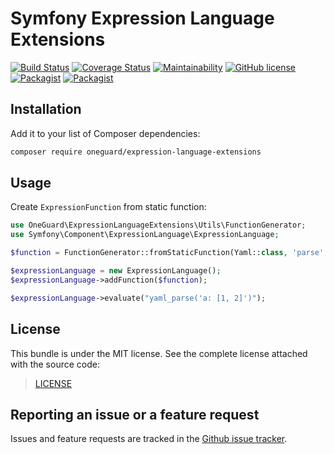 # Symfony Expression Language Extensions

[![Build Status](https://travis-ci.com/OneGuardSolutions/expression-language-extensions.svg?branch=master)](https://travis-ci.com/OneGuardSolutions/expression-language-extensions)
[![Coverage Status](https://coveralls.io/repos/github/OneGuardSolutions/expression-language-extensions/badge.svg)](https://coveralls.io/github/OneGuardSolutions/expression-language-extensions)
[![Maintainability](https://api.codeclimate.com/v1/badges/9c0c23ba177141a619b3/maintainability)](https://codeclimate.com/github/OneGuardSolutions/expression-language-extensions/maintainability)
[![GitHub license](https://img.shields.io/github/license/OneGuardSolutions/expression-language-extensions.svg)](https://github.com/OneGuardSolutions/expression-language-extensions/blob/master/LICENSE)
[![Packagist](https://img.shields.io/packagist/v/oneguard/expression-language-extensions.svg)](https://packagist.org/packages/oneguard/expression-language-extensions)
[![Packagist](https://img.shields.io/packagist/dt/oneguard/expression-language-extensions.svg)](https://packagist.org/packages/oneguard/expression-language-extensions)

## Installation

Add it to your list of Composer dependencies:

```bash
composer require oneguard/expression-language-extensions
```

## Usage

Create `ExpressionFunction` from static function:

```php
use OneGuard\ExpressionLanguageExtensions\Utils\FunctionGenerator;
use Symfony\Component\ExpressionLanguage\ExpressionLanguage;

$function = FunctionGenerator::fromStaticFunction(Yaml::class, 'parse', 'yaml_parse');

$expressionLanguage = new ExpressionLanguage();
$expressionLanguage->addFunction($function);

$expressionLanguage->evaluate("yaml_parse('a: [1, 2]')");
```

## License

This bundle is under the MIT license.
See the complete license attached with the source code:

> [LICENSE](LICENSE)

## Reporting an issue or a feature request

Issues and feature requests are tracked in the
[Github issue tracker](https://github.com/OneGuardSolutions/expression-language-extensions/issues).
